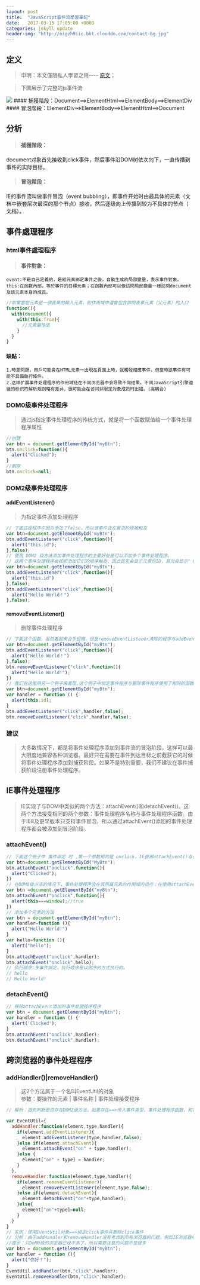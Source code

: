 ```yaml
---
layout: post
title:  "JavaScript事件流學習筆記"
date:   2017-03-15 17:05:00 +0800
categories: jekyll update
header-img: "http://oigzh9iic.bkt.clouddn.com/contact-bg.jpg"
---
```

## 定义
>申明：本文僅限私人學習之用---- [原文](http://www.cnblogs.com/blackwood/archive/2013/03/14/2959195.html)；

>下圖展示了完整的js事件流

<img src="http://images.cnblogs.com/cnblogs_com/blackwood/416364/o_eventpic.jpg"/>
#### 捕獲階段：Document==>ElementHtml==>ElementBody==>ElementDiv
#### 冒泡階段：ElementDiv==>ElementBody==>ElementHtml==>Document

## 分析
>#### 捕獲階段：
document对象首先接收到click事件，然后事件沿DOM树依次向下，一直传播到事件的实际目标。<br/>

>#### 冒泡階段：
IE的事件流叫做事件冒泡（event bubbling），即事件开始时由最具体的元素（文档中嵌套层次最深的那个节点）接收，然后逐级向上传播到较为不具体的节点（ 文档）。

## 事件處理程序
### html事件處理程序
>#### 事件對象：
    event:不是自己定義的，是給元素綁定事件之後，自動生成的局部變量，表示事件對象。
    this:在函數內部，等於事件的目標元素；在函數內部可以像訪問局部變量一樣訪問document及該元素本身的成員。
```js
//如果當前元素是一個表單的輸入元素，則作用域中還會包含訪問表單元素（父元素）的入口
function(){
  with(document){
    with(this.from){
      //元素屬性值
    }
  }
}
```

#### 缺點：
    1.時差問題，用戶可能會在HTML元素一出現在頁面上時，就觸發相應事件，但當時該事件有可能不具備執行條件。
    2.这样扩展事件处理程序的作用域链在不同浏览器中会导致不同结果。不同JavaScript引擎遵循的标识符解析规则略有差异，很可能会在访问非限定对象成员时出错。(高耦合)

### DOM0级事件处理程序
>通过js指定事件处理程序的传统方式，就是将一个函数赋值给一个事件处理程序属性
```js
//创建
var btn = document.getElementById("myBtn");
btn.onclick=function(){
  alert("Clicked");
}
//删除
btn.onclick=null;
```

### DOM2级事件处理程序
#### addEventListener()
>为指定事件添加处理程序
```js
// 下面这段程序中因为添加了false，所以该事件会在冒泡阶段被触发
var btn=document.getElementById('myBtn');
btn.addEventListener("click",function(){
  alert("this.id");
},false);
// 使用 DOM2 级方法添加事件处理程序的主要好处是可以添加多个事件处理程序。
// 这两个事件处理程序会按照添加它们的顺序触发，因此首先会显示元素的ID，其次会显示" Hello world!" 消息。
var btn=document.getElementById("myBtn");
btn.addEventListener("click",function(){
  alert("this.id")
},false);
btn.addEventListener("click",function(){
  alert("Hello World！")
},false);
```

#### removeEventListener()
>删除事件处理程序
```js
// 下面这个函数，虽然看起来合乎逻辑，但是removeEventListener清除的程序与addEventListener绑定的事件不是同一个
var btn=document.getElementById("myBtn");
btn.addEventListener("click",function(){
  alert("Hello World！")
},false);
btn.removeEventListener("click",function(){
  alert("Hello World!");
})
// 我们在这里用另一个例子来表现,这个例子中绑定事件程序与删除事件程序使用了相同的函数
var btn=document.getElementById("myBtn");
var handler = function () {
  alert(this.id);
}
btn.addEventListener("click",handler,false);
btn.removeEventListener("click",handler,false);
```

### 建议
>大多数情况下，都是将事件处理程序添加到事件流的冒泡阶段，这样可以最大限度地兼容各种浏览器。最好只在需要在事件到达目标之前截获它的时候将事件处理程序添加到捕获阶段。如果不是特别需要，我们不建议在事件捕获阶段注册事件处理程序。

## IE事件处理程序
>IE实现了与DOM中类似的两个方法：attachEvent()和detachEvent()。这两个方法接受相同的两个参数：事件处理程序名称与事件处理程序函数。由于IE8及更早版本只支持事件冒泡，所以通过attachEvent()添加的事件处理程序都会被添加到冒泡阶段。

### attachEvent()
```js
// 下面这个例子中 事件绑定 时 ,第一个参数用的是 onclick，IE使用attachEvent()与使用DOM0方法的主要区别在于处理程序的作用域。
var btn=document.getElementById("MyBtn");
btn.attachEvent("onclick",function(){
  alert("Clicked");
})
// 在DOM0级方法的情况下，事件处理程序会在其所属元素的作用域内运行；在使用attachEvent()方法的情况下，事件处理程序会在 全局作用域中运行，因此this等于windows。
var btn =document.getElementById("myBtn");
btn.attachEvent("onclick",function(){
  alert(this===window);//true
})
// 添加多个元素的方法
var btn = document.getElementById("myBtn");
var handler=function (){
  alert("Hello World!")
}
var hello=function (){
  alert("hello");
}
btn.attachEvent("onclick",handler);
btn.attachEvent("onclick",hello);
// 执行顺序:多事件绑定，执行顺序是以倒序的方式执行的。
// hello
// Hello World!
```

### detachEvent()
```js
// 移除attachEvent添加的事件处理程序程序
var btn = document.getElementById("myBtn");
var handler = function () {
  alert('Clicked');
}
btn.attachEvent("onclick",handler);
btn.detachEvent("onclick",handler);
```

## 跨浏览器的事件处理程序

### addHandler()|removeHandler()
>这2个方法属于一个名叫EventUtil的对象<br/>
参数：要操作的元素 | 事件名称 | 事件处理接受程序
```js
// 解析：首先判断是否存在DOM2级方法，如果存在==>传入事件类型，事件处理程序函数，和第三个参数方法false（表示冒泡阶段），如果存在的是IE的方法，就采用第二种方法，为了兼容IE8及跟早的版本，此时的时间类型必须加上"on"前缀。最后一种是DOm0级方法(现代浏览器，一般不会执行这里的代码)，使用方括号语法将属性名指定为事件处理程序或者将属性设置为null；

var EventUtil={
  addHandler:function(element,type,handler){
    if(element.addEventListener){
      element.addEventListener(type,handler,false);
    }else if(element.attachEvent){
      element.attachEvent("on" + type,handler);
    }else {
      element["on" + type] = handler;
    }
  },
  removeHandler:function(element,type,handler){
    if(element.removeEventListener){
      element.removeEventListener(element,type,false);
    }else if(element.detachEvent){
      element.detachEvent("on"+type,handler);
    }else{
      element["on"+type]=null;
    }
  }
}
// 实例：使用EventUtil对象==>绑定click事件并删除click事件
// 分析：由于addHandler和removeHandler没有考虑到所有浏览器的问题，例如IE浏览器中的作用域的问题，所以我们往往只用作添加处理程序或者移除处理程序。
//提示：只DoM0级的浏览器已经不多了，所以需要注意的问题不是很多
var btn = document.getElementById("myBtn");
var handler = function (){
  alert("你好！");
}
EventUtil.addHandler(btn,"click",handler);
EventUtil.removeHandler(btn,"click",handler);
```